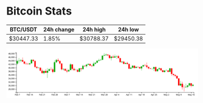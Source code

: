 # Bitcoin Stats

BTC/USDT|24h change|24h high|24h low|
|---|---|---|---|
|$30447.33|1.85%|$30788.37|$29450.38|

<img src="./chart.svg">
